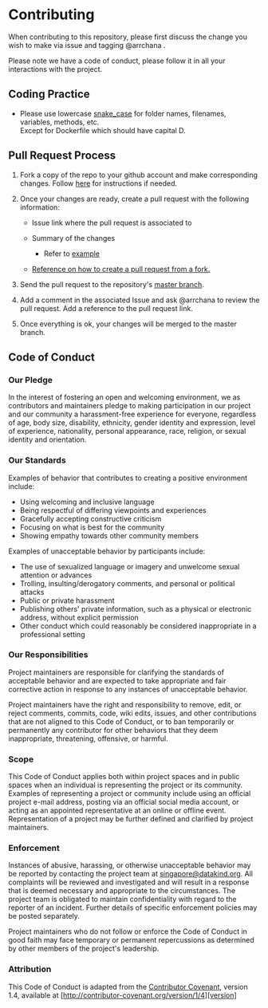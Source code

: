 # Contributing

When contributing to this repository, please first discuss the change you wish to make via issue and tagging @arrchana .

Please note we have a code of conduct, please follow it in all your interactions with the project.

## Coding Practice
- Please use lowercase [snake_case](https://en.wikipedia.org/wiki/Snake_case) for folder names, filenames, variables, methods, etc.    
Except for Dockerfile which should have capital D.

## Pull Request Process

1. Fork a copy of the repo to your github account and make corresponding changes. Follow [here](https://help.github.com/en/articles/fork-a-repo) for instructions if needed.

2. Once your changes are ready, create a pull request with the following information:    
    - Issue link where the pull request is associated to

    - Summary of the changes
      - Refer to [example](https://github.com/DataKind-SG/wpdx-watertech-classification-image/pull/2)

    - [Reference on how to create a pull request from a fork.](https://help.github.com/en/articles/creating-a-pull-request-from-a-fork)

3. Send the pull request to the repository's [master branch](https://github.com/DataKind-SG/wpdx-watertech-classification-text).

4. Add a comment in the associated Issue and ask @arrchana to review the pull request. Add a reference to the pull request link.

5. Once everything is ok, your changes will be merged to the master branch.


## Code of Conduct

### Our Pledge

In the interest of fostering an open and welcoming environment, we as
contributors and maintainers pledge to making participation in our project and
our community a harassment-free experience for everyone, regardless of age, body
size, disability, ethnicity, gender identity and expression, level of experience,
nationality, personal appearance, race, religion, or sexual identity and
orientation.

### Our Standards

Examples of behavior that contributes to creating a positive environment
include:

* Using welcoming and inclusive language
* Being respectful of differing viewpoints and experiences
* Gracefully accepting constructive criticism
* Focusing on what is best for the community
* Showing empathy towards other community members

Examples of unacceptable behavior by participants include:

* The use of sexualized language or imagery and unwelcome sexual attention or
advances
* Trolling, insulting/derogatory comments, and personal or political attacks
* Public or private harassment
* Publishing others' private information, such as a physical or electronic
  address, without explicit permission
* Other conduct which could reasonably be considered inappropriate in a
  professional setting

### Our Responsibilities

Project maintainers are responsible for clarifying the standards of acceptable
behavior and are expected to take appropriate and fair corrective action in
response to any instances of unacceptable behavior.

Project maintainers have the right and responsibility to remove, edit, or
reject comments, commits, code, wiki edits, issues, and other contributions
that are not aligned to this Code of Conduct, or to ban temporarily or
permanently any contributor for other behaviors that they deem inappropriate,
threatening, offensive, or harmful.

### Scope

This Code of Conduct applies both within project spaces and in public spaces
when an individual is representing the project or its community. Examples of
representing a project or community include using an official project e-mail
address, posting via an official social media account, or acting as an appointed
representative at an online or offline event. Representation of a project may be
further defined and clarified by project maintainers.

### Enforcement

Instances of abusive, harassing, or otherwise unacceptable behavior may be
reported by contacting the project team at singapore@datakind.org. All
complaints will be reviewed and investigated and will result in a response that
is deemed necessary and appropriate to the circumstances. The project team is
obligated to maintain confidentiality with regard to the reporter of an incident.
Further details of specific enforcement policies may be posted separately.

Project maintainers who do not follow or enforce the Code of Conduct in good
faith may face temporary or permanent repercussions as determined by other
members of the project's leadership.

### Attribution

This Code of Conduct is adapted from the [Contributor Covenant][homepage], version 1.4,
available at [http://contributor-covenant.org/version/1/4][version]

[homepage]: http://contributor-covenant.org
[version]: http://contributor-covenant.org/version/1/4/
